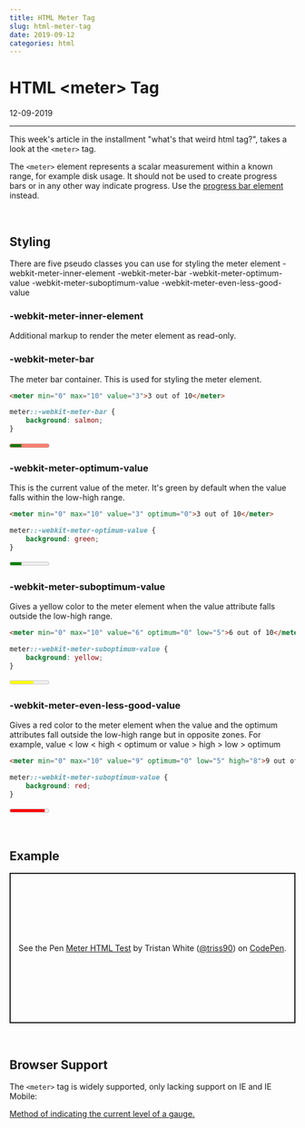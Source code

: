 ```yaml
---
title: HTML Meter Tag
slug: html-meter-tag
date: 2019-09-12
categories: html
---
```


# HTML &lt;meter&gt; Tag
<p class='timestamp'><time datetime='12-09-2019'>12-09-2019</time></p>
<hr>

This week's article in the installment "what's that weird html tag?", 
takes a look at the `<meter>` tag.

The `<meter>` element represents a scalar measurement within a known range, for example disk usage. 
It should not be used to create progress bars or in any other way indicate progress. Use the <a href="https://triss.dev/blog/2019/09/19/html-progress-tag">progress bar element</a> instead.

<br>

## Styling
There are five pseudo classes you can use for styling the meter element
-webkit-meter-inner-element
-webkit-meter-bar
-webkit-meter-optimum-value
-webkit-meter-suboptimum-value
-webkit-meter-even-less-good-value

### -webkit-meter-inner-element
Additional markup to render the meter element as read-only.

### -webkit-meter-bar
The meter bar container. This is used for styling the meter element.

``` html
<meter min="0" max="10" value="3">3 out of 10</meter>
```

``` css
meter::-webkit-meter-bar {
	background: salmon;
}
```

<style>
meter.ex1::-webkit-meter-bar {
    background: salmon;
}
</style>

<meter class="ex1" min="0" max="10" value="3">3 out of 10</meter>

### -webkit-meter-optimum-value
This is the current value of the meter. It's green by default when the value falls within the low-high range.

``` html
<meter min="0" max="10" value="3" optimum="0">3 out of 10</meter>
```

``` css
meter::-webkit-meter-optimum-value {
	background: green;
}
```

<style>
meter.ex2::-webkit-meter-optimum-value {
	background: green;
}
</style>

<meter class="ex2" min="0" max="10" value="3" optimum="3">3 out of 10</meter>

### -webkit-meter-suboptimum-value
Gives a yellow color to the meter element when the value attribute falls outside the low-high range.

``` html
<meter min="0" max="10" value="6" optimum="0" low="5">6 out of 10</meter>
```

``` css
meter::-webkit-meter-suboptimum-value {
	background: yellow;
}
```

<style>
meter.ex3::-webkit-meter-suboptimum-value {
	background: yellow;
}
</style>

<meter class="ex3" min="0" max="10" value="6" optimum="0" low="5">6 out of 10</meter>

### -webkit-meter-even-less-good-value
Gives a red color to the meter element when the value and the optimum attributes fall outside the low-high range but in opposite zones. For example, value < low < high < optimum or value > high > low > optimum

``` html
<meter min="0" max="10" value="9" optimum="0" low="5" high="8">9 out of 10</meter>
```

``` css
meter::-webkit-meter-suboptimum-value {
	background: red;
}
```

<style>
meter.ex4::-webkit-meter-even-less-good-value {
	background: red;
}
</style>

<meter class="ex4" min="0" max="10" value="9" optimum="0" low="5" high="8">9 out of 10</meter>

<br>

## Example
<p class="codepen" data-height="265" data-theme-id="light" data-default-tab="result" data-user="triss90" data-slug-hash="LwgdRv" style="height: 265px; box-sizing: border-box; display: flex; align-items: center; justify-content: center; border: 2px solid; margin: 1em 0; padding: 1em;" data-pen-title="Meter HTML Test">
  <span>See the Pen <a href="https://codepen.io/triss90/pen/LwgdRv/">
  Meter HTML Test</a> by Tristan  White (<a href="https://codepen.io/triss90">@triss90</a>)
  on <a href="https://codepen.io">CodePen</a>.</span>
</p>
<script async src="https://static.codepen.io/assets/embed/ei.js"></script>

<br>

## Browser Support
The `<meter>` tag is widely supported, only lacking support on IE and IE Mobile:

<p class="ciu_embed" data-feature="meter" data-periods="future_1,current,past_1,past_2" data-accessible-colours="false">
  <a href="https://caniuse.com/#feat=meter">Method of indicating the current level of a gauge.</a>
</p>
<script src="https://cdn.jsdelivr.net/gh/ireade/caniuse-embed/caniuse-embed.min.js"></script>

